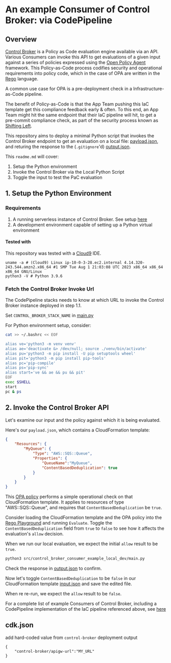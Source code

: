 # An example Consumer of Control Broker: via CodePipeline

## Overview

[Control Broker](https://github.com/VerticalRelevance/control-broker) is a Policy as Code evaluation engine available via an API. Various Consumers can invoke this API to get evaluations of a given input against a series of policies expressed using the [Open Policy Agent](https://www.openpolicyagent.org) framework. This Policy-as-Code process codifies security and operational requirements into policy code, which in the case of OPA are written in the [Rego](https://www.openpolicyagent.org/docs/latest/policy-language/) language.

A common use case for OPA is a pre-deployment check in a Infrastructure-as-Code pipeline. 

The benefit of Policy-as-Code is that the App Team pushing this IaC template get this compliance feedback early & often.
To this end, an App Team might hit the same endpoint that their IaC pipeline will hit, to get a pre-commit compliance check, as part of the security process known as [Shifting Left](https://about.gitlab.com/topics/ci-cd/shift-left-devops/).

This repository aims to deploy a minimal Python script that invokes the Control Broker endpoint to get an evaluation on a local file:  [payload.json](./src/control_broker_consumer_example_local_dev/payload.json), and returing the response to the (`.gitignore`'d) [output.json](./src/control_broker_consumer_example_local_dev/outputs/output.json).

This `readme.md` will cover:

1. Setup the Python environment
2. Invoke the Control Broker via the Local Python Script
3. Toggle the input to test the PaC evaluation


## 1. Setup the Python Environment

### Requirements

1. A running serverless instance of Control Broker. See setup [here](https://github.com/VerticalRelevance/control-broker)
2. A development environment capable of setting up a Python virtual environment

#### Tested with

This repository was tested with a [Cloud9](https://aws.amazon.com/cloud9/) IDE.

```
uname -a # (Cloud9) Linux ip-10-0-3-28.ec2.internal 4.14.320-243.544.amzn2.x86_64 #1 SMP Tue Aug 1 21:03:08 UTC 2023 x86_64 x86_64 x86_64 GNU/Linux
python3 -V # Python 3.9.6
```

### Fetch the Control Broker Invoke Url

The CodePipeline stacks needs to know at which URL to invoke the Control Broker instance deployed in step 1.1. 

Set `CONTROL_BROKER_STACK_NAME` in [main.py](./src/control_broker_consumer_example_local_dev/main.py)

For Python environment setup, consider: 

```bash
cat >> ~/.bashrc << EOF

alias ve='python3 -m venv venv'
alias ae='deactivate &> /dev/null; source ./venv/bin/activate'
alias pu='python3 -m pip install -U pip setuptools wheel'
alias pit='python3 -m pip install pip-tools'
alias pc='pip-compile'
alias ps='pip-sync'
alias start='ve && ae && pu && pit'
EOF
exec $SHELL
start
pc & ps
```


## 2. Invoke the Control Broker API


Let's examine our input and the policy against which it is being evaluated.

Here's our `payload.json`, which contains a CloudFormation template:

```json
{
    "Resources": {
        "MyQueue": {
            "Type": "AWS::SQS::Queue",
            "Properties": {
                "QueueName":"MyQueue",
                "ContentBasedDeduplication": true
            }
        }
    }
}
```

This [OPA policy](https://github.com/VerticalRelevance/control-broker-module-private/blob/cb-core/supplementary_files/policy_as_code/python/opa_policies/cloudformation/AWS--SQS--Queue__cfn01__dedup.rego) performs a simple operational check on that CloudFormation template. It applies to resources of type "AWS::SQS::Queue", and requires that `ContentBasedDeduplication` be `true`.

Consider loading the CloudFormation template and the OPA policy into the [Rego Playground](https://play.openpolicyagent.org/p/4rMvYQH7La) and running `Evaluate`. Toggle the `ContentBasedDeduplication` field from `true` to `false` to see how it affects the evaluation's `allow` decision.

When we run our local evaluation, we expect the initial `allow` result to be `true`.

```bash
python3 src/control_broker_consumer_example_local_dev/main.py
```

Check the response in [output.json](./src/control_broker_consumer_example_local_dev/outputs/output.json) to confirm.


Now let's toggle `ContentBasedDeduplication` to be `false` in our CloudFormation template [input.json](./supplementary_files/pipeline_inputs/CloudFormation/input.json) and save the edited file.

When re re-run, we expect the `allow` result to be `false`.

For a complete list of example Consumers of Control Broker, including a CodePipeline implementation of the IaC pipeline referenced above, see [here](https://github.com/VerticalRelevance/control-broker)

## cdk.json

add hard-coded value from `control-broker` deployment output
```
{
    "control-broker/apigw-url":"MY_URL"
}
```
